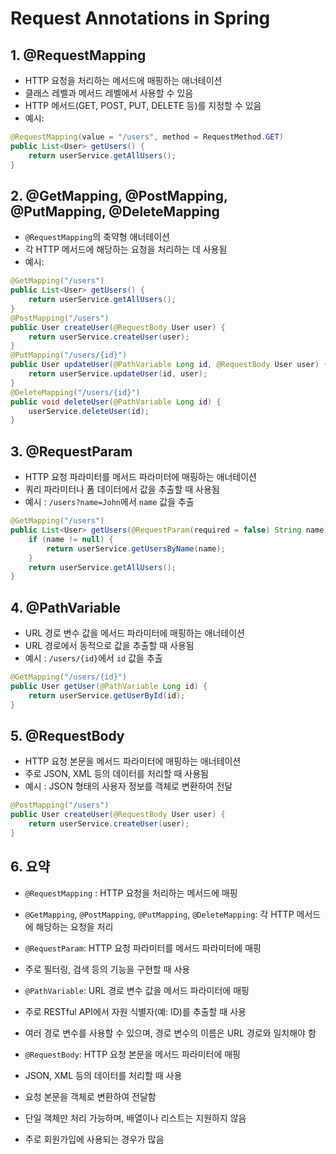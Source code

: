 # Request Annotations in Spring

## 1. @RequestMapping
- HTTP 요청을 처리하는 메서드에 매핑하는 애너테이션
- 클래스 레벨과 메서드 레벨에서 사용할 수 있음
- HTTP 메서드(GET, POST, PUT, DELETE 등)를 지정할 수 있음
- 예시:
```java
@RequestMapping(value = "/users", method = RequestMethod.GET)
public List<User> getUsers() {
    return userService.getAllUsers();
}
```

## 2. @GetMapping, @PostMapping, @PutMapping, @DeleteMapping
- `@RequestMapping`의 축약형 애너테이션
- 각 HTTP 메서드에 해당하는 요청을 처리하는 데 사용됨
- 예시:
```java
@GetMapping("/users")
public List<User> getUsers() {
    return userService.getAllUsers();
}
@PostMapping("/users")
public User createUser(@RequestBody User user) {
    return userService.createUser(user);
}
@PutMapping("/users/{id}")
public User updateUser(@PathVariable Long id, @RequestBody User user) {
    return userService.updateUser(id, user);
}
@DeleteMapping("/users/{id}")
public void deleteUser(@PathVariable Long id) {
    userService.deleteUser(id);
}
```


## 3. @RequestParam
- HTTP 요청 파라미터를 메서드 파라미터에 매핑하는 애너테이션
- 쿼리 파라미터나 폼 데이터에서 값을 추출할 때 사용됨
- 예시 : `/users?name=John`에서 `name` 값을 추출
```java
@GetMapping("/users")
public List<User> getUsers(@RequestParam(required = false) String name) {
    if (name != null) {
        return userService.getUsersByName(name);
    }
    return userService.getAllUsers();
}
```


## 4. @PathVariable
- URL 경로 변수 값을 메서드 파라미터에 매핑하는 애너테이션
- URL 경로에서 동적으로 값을 추출할 때 사용됨
- 예시 : `/users/{id}`에서 `id` 값을 추출
```java
@GetMapping("/users/{id}")
public User getUser(@PathVariable Long id) {
    return userService.getUserById(id);
}
```


## 5. @RequestBody
- HTTP 요청 본문을 메서드 파라미터에 매핑하는 애너테이션
- 주로 JSON, XML 등의 데이터를 처리할 때 사용됨
- 예시 : JSON 형태의 사용자 정보를 객체로 변환하여 전달
```java
@PostMapping("/users")
public User createUser(@RequestBody User user) {
    return userService.createUser(user);
}
```


## 6. 요약
- `@RequestMapping` : HTTP 요청을 처리하는 메서드에 매핑
- `@GetMapping`, `@PostMapping`, `@PutMapping`, `@DeleteMapping`: 각 HTTP 메서드에 해당하는 요청을 처리


- `@RequestParam`: HTTP 요청 파라미터를 메서드 파라미터에 매핑
- 주로 필터링, 검색 등의 기능을 구현할 때 사용


- `@PathVariable`: URL 경로 변수 값을 메서드 파라미터에 매핑
- 주로 RESTful API에서 자원 식별자(예: ID)를 추출할 때 사용
- 여러 경로 변수를 사용할 수 있으며, 경로 변수의 이름은 URL 경로와 일치해야 함


- `@RequestBody`: HTTP 요청 본문을 메서드 파라미터에 매핑
- JSON, XML 등의 데이터를 처리할 때 사용
- 요청 본문을 객체로 변환하여 전달함
- 단일 객체만 처리 가능하며, 배열이나 리스트는 지원하지 않음
- 주로 회원가입에 사용되는 경우가 많음

